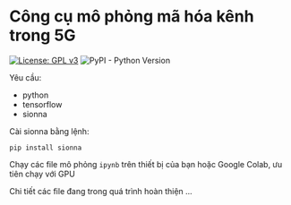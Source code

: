 # Công cụ mô phỏng mã hóa kênh trong 5G

[![License: GPL v3](https://img.shields.io/badge/License-GPL%20v3-blue.svg)](https://www.gnu.org/licenses/gpl-3.0)
![PyPI - Python Version](https://img.shields.io/badge/python-3.7%20%7C%203.8-brightgreen)

Yêu cầu:
- python
- tensorflow
- sionna

Cài sionna bằng lệnh:
```
pip install sionna
```

Chạy các file mô phỏng `ipynb` trên thiết bị của bạn hoặc Google Colab, ưu tiên chạy với GPU

Chi tiết các file đang trong quá trình hoàn thiện ...
